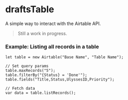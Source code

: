 # draftsTable

A simple way to interact with the Airtable API.

> Still a work in progress.

### Example: Listing all records in a table

```
let table = new Airtable("Base Name", "Table Name");

// Set query params
table.maxRecords("5");
table.filterBy("{Status} = 'Done'");
table.fields("Title,Status,UlyssesID,Priority");

// Fetch data
var data = table.listRecords();
```
